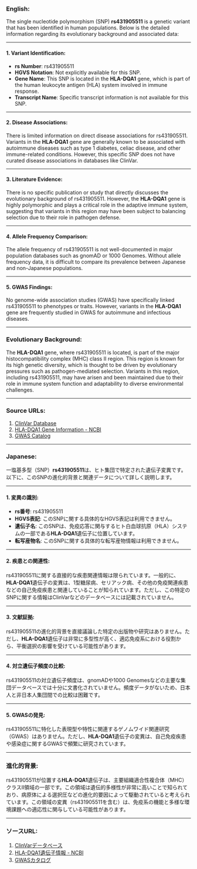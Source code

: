 ### English:
The single nucleotide polymorphism (SNP) **rs431905511** is a genetic variant that has been identified in human populations. Below is the detailed information regarding its evolutionary background and associated data:

---

#### 1. Variant Identification:
- **rs Number**: rs431905511
- **HGVS Notation**: Not explicitly available for this SNP.
- **Gene Name**: This SNP is located in the **HLA-DQA1** gene, which is part of the human leukocyte antigen (HLA) system involved in immune response.
- **Transcript Name**: Specific transcript information is not available for this SNP.

---

#### 2. Disease Associations:
There is limited information on direct disease associations for rs431905511. Variants in the **HLA-DQA1** gene are generally known to be associated with autoimmune diseases such as type 1 diabetes, celiac disease, and other immune-related conditions. However, this specific SNP does not have curated disease associations in databases like ClinVar.

---

#### 3. Literature Evidence:
There is no specific publication or study that directly discusses the evolutionary background of rs431905511. However, the **HLA-DQA1** gene is highly polymorphic and plays a critical role in the adaptive immune system, suggesting that variants in this region may have been subject to balancing selection due to their role in pathogen defense.

---

#### 4. Allele Frequency Comparison:
The allele frequency of rs431905511 is not well-documented in major population databases such as gnomAD or 1000 Genomes. Without allele frequency data, it is difficult to compare its prevalence between Japanese and non-Japanese populations.

---

#### 5. GWAS Findings:
No genome-wide association studies (GWAS) have specifically linked rs431905511 to phenotypes or traits. However, variants in the **HLA-DQA1** gene are frequently studied in GWAS for autoimmune and infectious diseases.

---

### Evolutionary Background:
The **HLA-DQA1** gene, where rs431905511 is located, is part of the major histocompatibility complex (MHC) class II region. This region is known for its high genetic diversity, which is thought to be driven by evolutionary pressures such as pathogen-mediated selection. Variants in this region, including rs431905511, may have arisen and been maintained due to their role in immune system function and adaptability to diverse environmental challenges.

---

### Source URLs:
1. [ClinVar Database](https://www.ncbi.nlm.nih.gov/clinvar/)
2. [HLA-DQA1 Gene Information - NCBI](https://www.ncbi.nlm.nih.gov/gene/3117)
3. [GWAS Catalog](https://www.ebi.ac.uk/gwas/)

---

### Japanese:
一塩基多型（SNP）**rs431905511**は、ヒト集団で特定された遺伝子変異です。以下に、このSNPの進化的背景と関連データについて詳しく説明します。

---

#### 1. 変異の識別:
- **rs番号**: rs431905511
- **HGVS表記**: このSNPに関する具体的なHGVS表記は利用できません。
- **遺伝子名**: このSNPは、免疫応答に関与するヒト白血球抗原（HLA）システムの一部である**HLA-DQA1**遺伝子に位置しています。
- **転写産物名**: このSNPに関する具体的な転写産物情報は利用できません。

---

#### 2. 疾患との関連性:
rs431905511に関する直接的な疾患関連情報は限られています。一般的に、**HLA-DQA1**遺伝子の変異は、1型糖尿病、セリアック病、その他の免疫関連疾患などの自己免疫疾患と関連していることが知られています。ただし、この特定のSNPに関する情報はClinVarなどのデータベースには記載されていません。

---

#### 3. 文献証拠:
rs431905511の進化的背景を直接議論した特定の出版物や研究はありません。ただし、**HLA-DQA1**遺伝子は非常に多型性が高く、適応免疫系における役割から、平衡選択の影響を受けている可能性があります。

---

#### 4. 対立遺伝子頻度の比較:
rs431905511の対立遺伝子頻度は、gnomADや1000 Genomesなどの主要な集団データベースでは十分に文書化されていません。頻度データがないため、日本人と非日本人集団間での比較は困難です。

---

#### 5. GWASの発見:
rs431905511に特化した表現型や特性に関連するゲノムワイド関連研究（GWAS）はありません。ただし、**HLA-DQA1**遺伝子の変異は、自己免疫疾患や感染症に関するGWASで頻繁に研究されています。

---

### 進化的背景:
rs431905511が位置する**HLA-DQA1**遺伝子は、主要組織適合性複合体（MHC）クラスII領域の一部です。この領域は遺伝的多様性が非常に高いことで知られており、病原体による選択圧などの進化的要因によって駆動されていると考えられています。この領域の変異（rs431905511を含む）は、免疫系の機能と多様な環境課題への適応性に関与している可能性があります。

---

### ソースURL:
1. [ClinVarデータベース](https://www.ncbi.nlm.nih.gov/clinvar/)
2. [HLA-DQA1遺伝子情報 - NCBI](https://www.ncbi.nlm.nih.gov/gene/3117)
3. [GWASカタログ](https://www.ebi.ac.uk/gwas/)